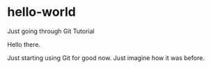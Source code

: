 # hello-world
Just going through Git Tutorial

Hello there.

Just starting using Git for good now. Just imagine how it was before. 
